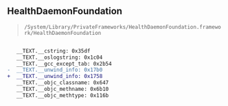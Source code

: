 ## HealthDaemonFoundation

> `/System/Library/PrivateFrameworks/HealthDaemonFoundation.framework/HealthDaemonFoundation`

```diff

   __TEXT.__cstring: 0x35df
   __TEXT.__oslogstring: 0x1c04
   __TEXT.__gcc_except_tab: 0x2b54
-  __TEXT.__unwind_info: 0x17b0
+  __TEXT.__unwind_info: 0x1758
   __TEXT.__objc_classname: 0x647
   __TEXT.__objc_methname: 0x6b10
   __TEXT.__objc_methtype: 0x116b

```
